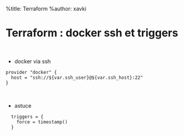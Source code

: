 %title: Terraform
%author: xavki


# Terraform : docker ssh et triggers


<br>


* docker via ssh

```
provider "docker" {
  host = "ssh://${var.ssh_user}@${var.ssh_host}:22"
}
```


<br>


* astuce


```
  triggers = {
    force = timestamp()
  }
```
